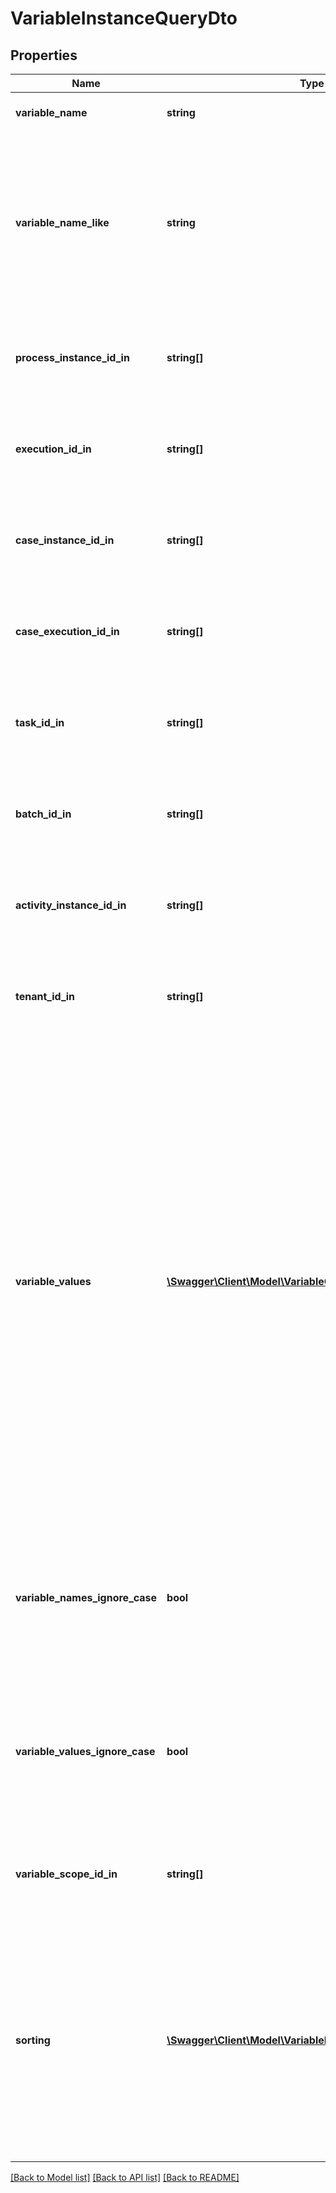 # VariableInstanceQueryDto

## Properties
Name | Type | Description | Notes
------------ | ------------- | ------------- | -------------
**variable_name** | **string** | Filter by variable instance name. | [optional] 
**variable_name_like** | **string** | Filter by the variable instance name. The parameter can include the wildcard &#x60;%&#x60; to express like-strategy such as: starts with (&#x60;%&#x60;name), ends with (name&#x60;%&#x60;) or contains (&#x60;%&#x60;name&#x60;%&#x60;). | [optional] 
**process_instance_id_in** | **string[]** | Only include variable instances which belong to one of the passed  process instance ids. | [optional] 
**execution_id_in** | **string[]** | Only include variable instances which belong to one of the passed  execution ids. | [optional] 
**case_instance_id_in** | **string[]** | Only include variable instances which belong to one of the passed  case instance ids. | [optional] 
**case_execution_id_in** | **string[]** | Only include variable instances which belong to one of the passed  case execution ids. | [optional] 
**task_id_in** | **string[]** | Only include variable instances which belong to one of the passed  task ids. | [optional] 
**batch_id_in** | **string[]** | Only include variable instances which belong to one of the passed  batch ids. | [optional] 
**activity_instance_id_in** | **string[]** | Only include variable instances which belong to one of the passed  activity instance ids. | [optional] 
**tenant_id_in** | **string[]** | Only include variable instances which belong to one of the passed  tenant ids. | [optional] 
**variable_values** | [**\Swagger\Client\Model\VariableQueryParameterDto[]**](VariableQueryParameterDto.md) | An array to only include variable instances that have the certain values. The array consists of objects with the three properties &#x60;name&#x60;, &#x60;operator&#x60; and &#x60;value&#x60;. &#x60;name (String)&#x60; is the variable name, &#x60;operator (String)&#x60; is the comparison operator to be used and &#x60;value&#x60; the variable value. &#x60;value&#x60; may be &#x60;String&#x60;, &#x60;Number&#x60; or &#x60;Boolean&#x60;.  Valid operator values are: &#x60;eq&#x60; - equal to; &#x60;neq&#x60; - not equal to; &#x60;gt&#x60; - greater than; &#x60;gteq&#x60; - greater than or equal to; &#x60;lt&#x60; - lower than; &#x60;lteq&#x60; - lower than or equal to; &#x60;like&#x60; | [optional] 
**variable_names_ignore_case** | **bool** | Match all variable names provided in &#x60;variableValues&#x60; case-insensitively. If set to &#x60;true&#x60; **variableName** and **variablename** are treated as equal. | [optional] 
**variable_values_ignore_case** | **bool** | Match all variable values provided in &#x60;variableValues&#x60; case-insensitively. If set to &#x60;true&#x60; **variableValue** and **variablevalue** are treated as equal. | [optional] 
**variable_scope_id_in** | **string[]** | Only include variable instances which belong to one of passed scope ids. | [optional] 
**sorting** | [**\Swagger\Client\Model\VariableInstanceQueryDtoSorting[]**](VariableInstanceQueryDtoSorting.md) | An array of criteria to sort the result by. Each element of the array is an object that specifies one ordering.                       The position in the array identifies the rank of an ordering, i.e., whether it is primary, secondary, etc.                       Sorting has no effect for &#x60;count&#x60; endpoints | [optional] 

[[Back to Model list]](../../README.md#documentation-for-models) [[Back to API list]](../../README.md#documentation-for-api-endpoints) [[Back to README]](../../README.md)

